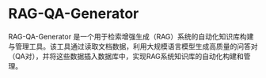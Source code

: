 # RAG-QA-Generator
RAG-QA-Generator 是一个用于检索增强生成（RAG）系统的自动化知识库构建与管理工具。该工具通过读取文档数据，利用大规模语言模型生成高质量的问答对（QA对），并将这些数据插入数据库中，实现RAG系统知识库的自动化构建和管理。
